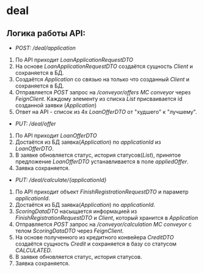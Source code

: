 # deal

## Логика работы API:
  * *POST: /deal/application*
  1. По API приходит *LoanApplicationRequestDTO*
  2. На основе *LoanApplicationRequestDTO* создаётся сущность *Client* и сохраняется в БД.
  3. Создаётся *Application* со связью на только что созданный *Client* и сохраняется в БД.
  4. Отправляется *POST* запрос на */conveyor/offers МС conveyor* через *FeignClient*. 
     Каждому элементу из списка *List<LoanOfferDTO>* присваивается id созданной заявки (*Application*)
  5. Ответ на API - список из 4х *LoanOfferDTO* от "худшего" к "лучшему".
  * *PUT: /deal/offer*
  1. По API приходит *LoanOfferDTO*
  2. Достаётся из БД заявка(*Application*) по *applicationId* из *LoanOfferDTO*.
  3. В заявке обновляется статус, история статусов(*List<ApplicationStatusHistoryDTO>*),
     принятое предложение *LoanOfferDTO* устанавливается в поле *appliedOffer*.
  4. Заявка сохраняется.
  * *PUT: /deal/calculate/{applicationId}*
  1. По API приходит объект *FinishRegistrationRequestDTO* и параметр *applicationId*.
  2. Достаётся из БД заявка(*Application*) по *applicationId*.
  3. *ScoringDataDTO* насыщается информацией из *FinishRegistrationRequestDTO* и *Client*, который хранится в *Application*
  4. Отправляется *POST* запрос на */conveyor/calculation МС conveyor* с телом *ScoringDataDTO* через *FeignClient*.
  5. На основе полученного из кредитного конвейера *CreditDTO* создаётся сущность *Credit* и сохраняется в базу со статусом *CALCULATED*.
  6. В заявке обновляется статус, история статусов.
  7. Заявка сохраняется.